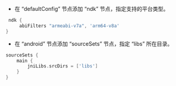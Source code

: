- 在 “defaultConfig” 节点添加 “ndk” 节点，指定支持的平台类型。
       
```groovy
 ndk {
     abiFilters "armeabi-v7a", 'arm64-v8a'
}
```

- 在 “android” 节点添加 “sourceSets” 节点，指定 “libs” 所在目录。

```groovy
sourceSets {
    main {
        jniLibs.srcDirs = ['libs']
    }
}
```





